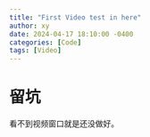 ```yaml
---
title: "First Video test in here"
author: xy
date: 2024-04-17 18:10:00 -0400
categories: [Code]
tags: [Video]
---
```


# 留坑

看不到视频窗口就是还没做好。